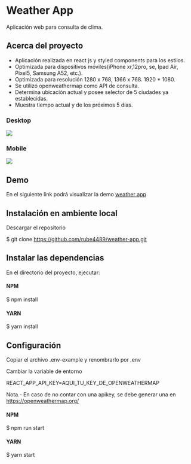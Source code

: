 # Weather App

Aplicación web para consulta de clima.

## Acerca del proyecto

- Aplicación realizada en react js y styled components para los estilos.
- Optimizada para dispositivos móviles(iPhone xr,12pro, se, Ipad Air, Pixel5, Samsung A52, etc.).
- Optimizada para resolución 1280 x 768, 1366 x 768. 1920 \* 1080.
- Se utilizó openweathermap como API de consulta.
- Determina ubicación actual y posee selector de 5 ciudades ya establecidas.
- Muestra tiempo actual y de los próximos 5 días.

### Desktop

![](https://i.ibb.co/SmV05kZ/desktop.png)

### Mobile

![](https://i.ibb.co/9NY72Fs/mobile.png)

## Demo

En el siguiente link podrá visualizar la demo [weather app](https://weatherconsultapp.netlify.app/ "weather app")

## Instalación en ambiente local

Descargar el repositorio

$ git clone https://github.com/rube4489/weather-app.git

## Instalar las dependencias

En el directorio del proyecto, ejecutar:

#### NPM

$ npm install

#### YARN

$ yarn install

## Configuración

Copiar el archivo .env-example y renombrarlo por .env

Cambiar la variable de entorno

REACT_APP_API_KEY=AQUI_TU_KEY_DE_OPENWEATHERMAP

Nota.- En caso de no contar con una apikey, se debe generar una en https://openweathermap.org/

#### NPM

$ npm run start

#### YARN

$ yarn start
